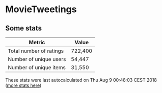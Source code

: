 # MovieTweetings
## Some stats

Metric | Value
--- | ---
Total number of ratings                 | 722,400
Number of unique users                  | 54,447
Number of unique items                  | 31,550
These stats were last autocalculated on Thu Aug 9 00:48:03 CEST 2018  ([more stats here](./stats.md))

